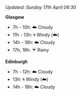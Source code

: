 *Updated: Sunday 17th April 06:30*

**Glasgow**

* 7h - 10h: :cloud: Cloudy
* 11h - 13h: :cyclone: Windy (:cloud:)
* 14h - 16h: :cloud: Cloudy
* 17h, 18h: :umbrella: Rainy

**Edinburgh**

* 7h - 12h: :cloud: Cloudy
* 13h: :cyclone: Windy (:cloud:)
* 14h - 18h: :cloud: Cloudy
